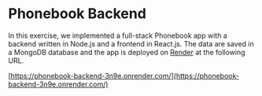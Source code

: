 # Phonebook Backend

In this exercise, we implemented a full-stack Phonebook app with a backend written in Node.js and a frontend in React.js. The data are saved in a MongoDB database and the app is deployed on [Render](render.com) at the following URL.

[https://phonebook-backend-3n9e.onrender.com/](https://phonebook-backend-3n9e.onrender.com/)
